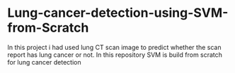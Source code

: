 # Lung-cancer-detection-using-SVM-from-Scratch

In this project i had used lung CT scan image to predict whether the scan report has lung cancer or not.
In this repository SVM is build from scratch for lung cancer detection

